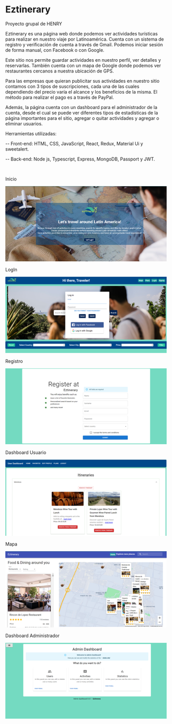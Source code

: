 # Eztinerary

Proyecto grupal de HENRY

<p>
  Eztinerary es una página web donde podemos ver actividades turísticas para realizar en nuestro viaje por Latinoamérica. Cuenta con un sistema de registro y verificación de cuenta a través de Gmail. Podemos iniciar sesión de forma manual, con Facebook o con Google. 

Este sitio nos permite guardar actividades en nuestro perfil, ver detalles y reservarlas. También cuenta con un mapa de Google donde podemos ver restaurantes cercanos a nuestra ubicación de GPS. 

Para las empresas que quieran publicitar sus actividades en nuestro sitio contamos con 3 tipos de suscripciones, cada una de las cuales dependiendo del precio varía el alcance y los beneficios de la misma. El método para realizar el pago es a través de PayPal. 

Además, la página cuenta con un dashboard para el administrador de la cuenta, desde el cual se puede ver diferentes tipos de estadísticas de la página importantes para el sitio, agregar o quitar actividades y agregar o eliminar usuarios. 

 

Herramientas utilizadas: 

-- Front-end: HTML, CSS, JavaScript, React, Redux, Material Ui y sweetalert. 

-- Back-end: Node js, Typescript, Express, MongoDB, Passport y JWT. 
</p>
<br>

<p>Inicio</p>
<img src="./img/landing.png" />
<br>
<p>LogIn</p>
<img src="./img/Home1.png" />
<br>
<p>Registro</p>
<img src="./img/Registro.png" />
<br>
<p>Dashboard Usuario</p>
<img src="./img/dashboard.png" />
<br>
<p>Mapa</p>
<img src="./img/Map.png" />
<br>
<p>Dashboard Administrador</p>
<img src="./img/admin.png" />
